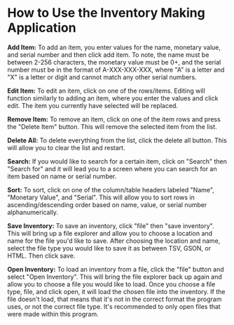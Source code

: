 
# How to Use the Inventory Making Application

**Add Item:** To add an item, you enter values for the name, monetary value, and serial number and then click add item. To note, the name must be between 2-256 characters, the monetary value must be 0+, and the serial number must be in the format of A-XXX-XXX-XXX, where "A" is a letter and "X" is a letter or digit and cannot match any other serial numbers. 

**Edit Item:** To edit an item, click on one of the rows/items. Editing will function similarly to adding an item, where you enter the values and click edit. The item you currently have selected will be replaced.

**Remove Item:** To remove an item, click on one of the item rows and press the "Delete Item" button.  This will remove the selected item from the list.

**Delete All:** To delete everything from the list, click the delete all button. This will allow you to clear the list and restart. 

**Search:** If you would like to search for a certain item, click on "Search" then "Search for" and it will lead you to a screen where you can search for an item based on name or serial number. 

**Sort:** To sort, click on one of the column/table headers labeled "Name", "Monetary Value", and "Serial". This will allow you to sort rows in ascending/descending order based on name, value, or serial number alphanumerically.

**Save Inventory:** To save an inventory, click "file" then "save inventory". This will bring up a file explorer and allow you to choose a location and name for the file you'd like to save. After choosing the location and name, select the file type you would like to save it as between TSV, GSON, or HTML. Then click save.

**Open Inventory:** To load an inventory from a file, click the "file" button and select "Open Inventory". This will bring the file explorer back up again and allow you to choose a file you would like to load. Once you choose a file type, file, and click open, it will load the chosen file into the inventory. If the file doesn't load, that means that it's not in the correct format the program uses, or not the correct file type. It's recommended to only open files that were made within this program.

